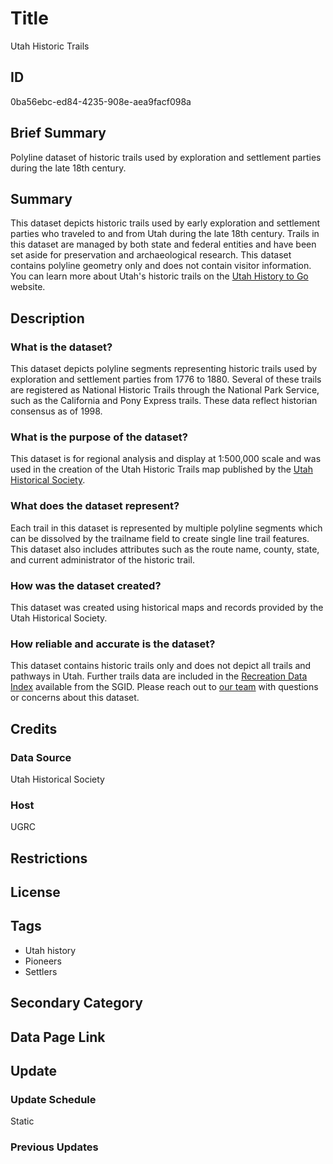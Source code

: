 # Title

Utah Historic Trails

## ID

0ba56ebc-ed84-4235-908e-aea9facf098a

## Brief Summary

Polyline dataset of historic trails used by exploration and settlement parties during the late 18th century.

## Summary

This dataset depicts historic trails used by early exploration and settlement parties who traveled to and from Utah during the late 18th century. Trails in this dataset are managed by both state and federal entities and have been set aside for preservation and archaeological research. This dataset contains polyline geometry only and does not contain visitor information. You can learn more about Utah's historic trails on the [Utah History to Go](https://historytogo.utah.gov/historic-trails/) website.

## Description

### What is the dataset?

This dataset depicts polyline segments representing historic trails used by exploration and settlement parties from 1776 to 1880. Several of these trails are registered as National Historic Trails through the National Park Service, such as the California and Pony Express trails. These data reflect historian consensus as of 1998.

### What is the purpose of the dataset?

This dataset is for regional analysis and display at 1:500,000 scale and was used in the creation of the Utah Historic Trails map published by the [Utah Historical Society](https://history.utah.gov/).

### What does the dataset represent?

Each trail in this dataset is represented by multiple polyline segments which can be dissolved by the trailname field to create single line trail features. This dataset also includes attributes such as the route name, county, state, and current administrator of the historic trail.

### How was the dataset created?

This dataset was created using historical maps and records provided by the Utah Historical Society.

### How reliable and accurate is the dataset?

This dataset contains historic trails only and does not depict all trails and pathways in Utah. Further trails data are included in the [Recreation Data Index](https://gis.utah.gov/products/sgid/recreation/) available from the SGID. Please reach out to [our team](https://gis.utah.gov/contact/) with questions or concerns about this dataset.

## Credits

### Data Source

Utah Historical Society

### Host

UGRC

## Restrictions

## License

## Tags

- Utah history
- Pioneers
- Settlers

## Secondary Category

## Data Page Link

## Update

### Update Schedule

Static

### Previous Updates
